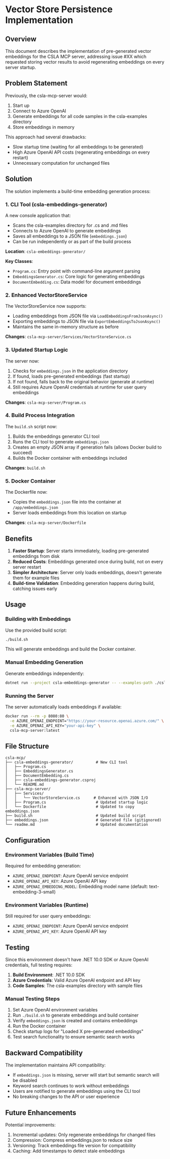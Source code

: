 # Vector Store Persistence Implementation

## Overview

This document describes the implementation of pre-generated vector embeddings for the CSLA MCP server, addressing issue #XX which requested storing vector results to avoid regenerating embeddings on every server startup.

## Problem Statement

Previously, the csla-mcp-server would:
1. Start up
2. Connect to Azure OpenAI
3. Generate embeddings for all code samples in the csla-examples directory
4. Store embeddings in memory

This approach had several drawbacks:
- Slow startup time (waiting for all embeddings to be generated)
- High Azure OpenAI API costs (regenerating embeddings on every restart)
- Unnecessary computation for unchanged files

## Solution

The solution implements a build-time embedding generation process:

### 1. CLI Tool (csla-embeddings-generator)

A new console application that:
- Scans the csla-examples directory for .cs and .md files
- Connects to Azure OpenAI to generate embeddings
- Saves all embeddings to a JSON file (`embeddings.json`)
- Can be run independently or as part of the build process

**Location**: `csla-embeddings-generator/`

**Key Classes**:
- `Program.cs`: Entry point with command-line argument parsing
- `EmbeddingsGenerator.cs`: Core logic for generating embeddings
- `DocumentEmbedding.cs`: Data model for document embeddings

### 2. Enhanced VectorStoreService

The VectorStoreService now supports:
- Loading embeddings from JSON file via `LoadEmbeddingsFromJsonAsync()`
- Exporting embeddings to JSON file via `ExportEmbeddingsToJsonAsync()`
- Maintains the same in-memory structure as before

**Changes**: `csla-mcp-server/Services/VectorStoreService.cs`

### 3. Updated Startup Logic

The server now:
1. Checks for `embeddings.json` in the application directory
2. If found, loads pre-generated embeddings (fast startup)
3. If not found, falls back to the original behavior (generate at runtime)
4. Still requires Azure OpenAI credentials at runtime for user query embeddings

**Changes**: `csla-mcp-server/Program.cs`

### 4. Build Process Integration

The `build.sh` script now:
1. Builds the embeddings generator CLI tool
2. Runs the CLI tool to generate `embeddings.json`
3. Creates an empty JSON array if generation fails (allows Docker build to succeed)
4. Builds the Docker container with embeddings included

**Changes**: `build.sh`

### 5. Docker Container

The Dockerfile now:
- Copies the `embeddings.json` file into the container at `/app/embeddings.json`
- Server loads embeddings from this location on startup

**Changes**: `csla-mcp-server/Dockerfile`

## Benefits

1. **Faster Startup**: Server starts immediately, loading pre-generated embeddings from disk
2. **Reduced Costs**: Embeddings generated once during build, not on every server restart
3. **Simpler Architecture**: Server only loads embeddings, doesn't generate them for example files
4. **Build-time Validation**: Embedding generation happens during build, catching issues early

## Usage

### Building with Embeddings

Use the provided build script:

```bash
./build.sh
```

This will generate embeddings and build the Docker container.

### Manual Embedding Generation

Generate embeddings independently:

```bash
dotnet run --project csla-embeddings-generator -- --examples-path ./csla-examples --output ./embeddings.json
```

### Running the Server

The server automatically loads embeddings if available:

```bash
docker run --rm -p 8080:80 \
  -e AZURE_OPENAI_ENDPOINT="https://your-resource.openai.azure.com/" \
  -e AZURE_OPENAI_API_KEY="your-api-key" \
  csla-mcp-server:latest
```

## File Structure

```
csla-mcp/
├── csla-embeddings-generator/          # New CLI tool
│   ├── Program.cs
│   ├── EmbeddingsGenerator.cs
│   ├── DocumentEmbedding.cs
│   ├── csla-embeddings-generator.csproj
│   └── README.md
├── csla-mcp-server/
│   ├── Services/
│   │   └── VectorStoreService.cs      # Enhanced with JSON I/O
│   ├── Program.cs                      # Updated startup logic
│   └── Dockerfile                      # Updated to copy embeddings.json
├── build.sh                            # Updated build script
├── embeddings.json                     # Generated file (gitignored)
└── readme.md                           # Updated documentation

```

## Configuration

### Environment Variables (Build Time)

Required for embedding generation:
- `AZURE_OPENAI_ENDPOINT`: Azure OpenAI service endpoint
- `AZURE_OPENAI_API_KEY`: Azure OpenAI API key
- `AZURE_OPENAI_EMBEDDING_MODEL`: Embedding model name (default: text-embedding-3-small)

### Environment Variables (Runtime)

Still required for user query embeddings:
- `AZURE_OPENAI_ENDPOINT`: Azure OpenAI service endpoint
- `AZURE_OPENAI_API_KEY`: Azure OpenAI API key

## Testing

Since this environment doesn't have .NET 10.0 SDK or Azure OpenAI credentials, full testing requires:

1. **Build Environment**: .NET 10.0 SDK
2. **Azure Credentials**: Valid Azure OpenAI endpoint and API key
3. **Code Samples**: The csla-examples directory with sample files

### Manual Testing Steps

1. Set Azure OpenAI environment variables
2. Run `./build.sh` to generate embeddings and build container
3. Verify `embeddings.json` is created and contains embeddings
4. Run the Docker container
5. Check startup logs for "Loaded X pre-generated embeddings"
6. Test search functionality to ensure semantic search works

## Backward Compatibility

The implementation maintains API compatibility:
- If `embeddings.json` is missing, server will start but semantic search will be disabled
- Keyword search continues to work without embeddings
- Users are notified to generate embeddings using the CLI tool
- No breaking changes to the API or user experience

## Future Enhancements

Potential improvements:
1. Incremental updates: Only regenerate embeddings for changed files
2. Compression: Compress embeddings.json to reduce size
3. Versioning: Track embeddings file version for compatibility
4. Caching: Add timestamps to detect stale embeddings
